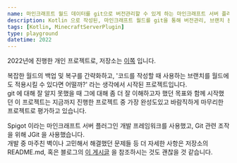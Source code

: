 ```yaml
---
name: 마인크래프트 월드 데이터를 git으로 버전관리할 수 있게 하는 마인크래프트 서버 플러그인
description: Kotlin 으로 작성된, 마인크래프트 월드를 git을 통해 버전관리, 브랜치 분기, 병합 등을 수행할 수 있게 하는 서버 플러그인을 작성했습니다.
tags: [Kotlin, MinecraftServerPlugin]
type: playground
datetime: 2022
---
```


2022년에 진행한 개인 프로젝트로, 저장소는 [이쪽](https://github.com/hoonkun/block-pixel) 입니다.

복잡한 월드의 백업 및 복구를 간략화하고, '코드를 작성할 때 사용하는 브랜치를 월드에도 적용시킬 수 있다면 어떨까?' 라는 생각에서 시작된 프로젝트입니다.  
git 에 대해 잘 알지 못했을 때 그에 대해 좀 더 잘 이해하고자 했던 목표와 함께 시작했던 이 프로젝트는 지금까지 진행한 프로젝트 중 가장 완성도있고 바람직하게 마무리한 프로젝트로 평가하고 있습니다.  

Spigot 이라는 마인크래프트 서버 플러그인 개발 프레임워크를 사용했고, Git 관련 조작을 위해 JGit 을 사용했습니다.  
개발 중 마주친 벽이나 고민해서 해결했던 문제들 등 더 자세한 사항은 저장소의 README.md, 혹은 블로그의 [이 게시글](/posts/retrieve/2022-05-07-block-pixel-development) 을 참조하시는 것도 괜찮을 것 같습니다.  
